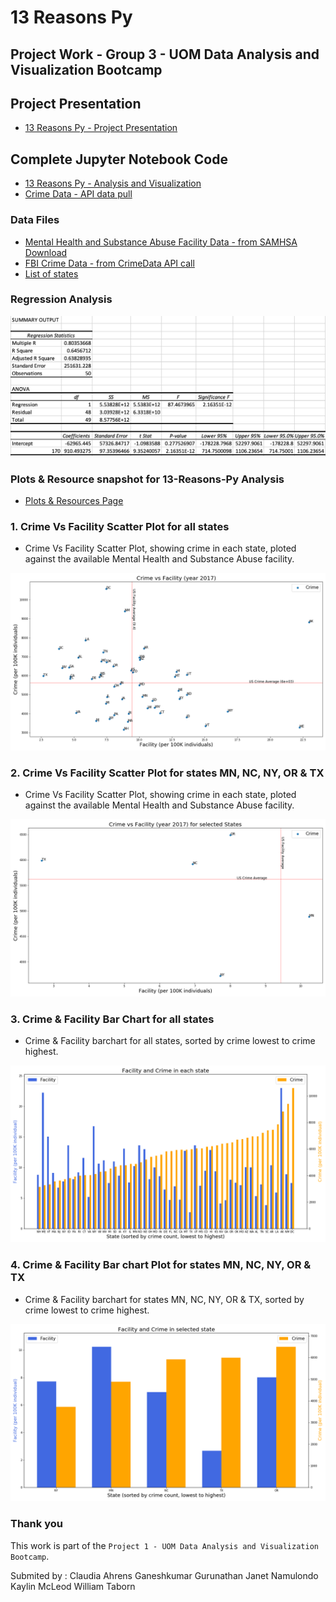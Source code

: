# 13 Reasons Py 
## Project Work - Group 3 - UOM Data Analysis and Visualization Bootcamp

## Project Presentation
* [13 Reasons Py - Project Presentation](/13%20Reasons.pptx)

## Complete Jupyter Notebook Code
* [13 Reasons Py - Analysis and Visualization](/13ReasonsPy.ipynb)
* [Crime Data - API data pull](/CrimeData.ipynb)

### Data Files
* [Mental Health and Substance Abuse Facility Data - from SAMHSA Download](/Resources/MentalHealth_SubstanceAbuse_Facilities.csv)
* [FBI Crime Data - from CrimeData API call](/Resources/CrimeData.csv)
* [List of states](/Resources/StateAbbr.csv)

### Regression Analysis

![Regression Analysis](/Output/RegressionAnalysis.png)

### Plots & Resource snapshot for 13-Reasons-Py Analysis
* [Plots & Resources Page](/Output)

### 1. Crime Vs Facility Scatter Plot for all states
* Crime Vs Facility Scatter Plot, showing crime in each state, ploted against the available Mental Health and Substance Abuse facility.

![Crime Vs Facility Scatter](Output/AllStateCrime_Facility_Scatter.png)

### 2. Crime Vs Facility Scatter Plot for states MN, NC, NY, OR & TX 
* Crime Vs Facility Scatter Plot, showing crime in each state, ploted against the available Mental Health and Substance Abuse facility.

![Crime Vs Facility Scatter for states MN, NC, NY, OR & TX](Output/SelectedStateCrime_Facility_Scatter.png)

### 3. Crime & Facility Bar Chart for all states 
* Crime & Facility barchart for all states, sorted by crime lowest to crime highest.

![Crime & Facility in each states - Bar Chart](Output/AllStatesBar_Facility_Crime_Bar.png)

### 4. Crime & Facility Bar chart Plot for states MN, NC, NY, OR & TX 
* Crime & Facility barchart for states MN, NC, NY, OR & TX, sorted by crime lowest to crime highest.

![Crime & Facility in each states - Bar Chart](Output/SelectedStatesBar_Facility_Crime_Bar.png)

### Thank you 

This work is part of the `Project 1 - UOM Data Analysis and Visualization Bootcamp`.

Submited by : 
  Claudia Ahrens
  Ganeshkumar Gurunathan
  Janet Namulondo
  Kaylin McLeod
  William Taborn
